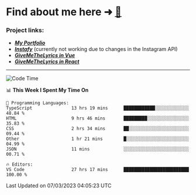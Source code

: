 # Find about me here ➜ [🧑](https://pauabella.dev)

### Project links:
- ***[My Portfolio](https://pauabella.dev)***
- ***[Instafy](https://instafy.me)*** (currently not working due to changes in the Instagram API)
- ***[GiveMeTheLyrics in Vue](https://lyrics.pauabella.dev)***
- ***[GiveMeTheLyrics in React](https://pauabella.dev/GiveMeTheLyrics)***

---
<!--START_SECTION:waka-->
![Code Time](http://img.shields.io/badge/Code%20Time-1%2C965%20hrs%2035%20mins-blue)

📊 **This Week I Spent My Time On** 

```text
💬 Programming Languages: 
TypeScript               13 hrs 19 mins      ████████████░░░░░░░░░░░░░   48.84 % 
HTML                     9 hrs 46 mins       █████████░░░░░░░░░░░░░░░░   35.83 % 
CSS                      2 hrs 34 mins       ██░░░░░░░░░░░░░░░░░░░░░░░   09.44 % 
Other                    1 hr 21 mins        █░░░░░░░░░░░░░░░░░░░░░░░░   04.99 % 
JSON                     11 mins             ░░░░░░░░░░░░░░░░░░░░░░░░░   00.71 % 

🔥 Editors: 
VS Code                  27 hrs 17 mins      █████████████████████████   100.00 % 
```


 Last Updated on 07/03/2023 04:05:23 UTC
<!--END_SECTION:waka-->
